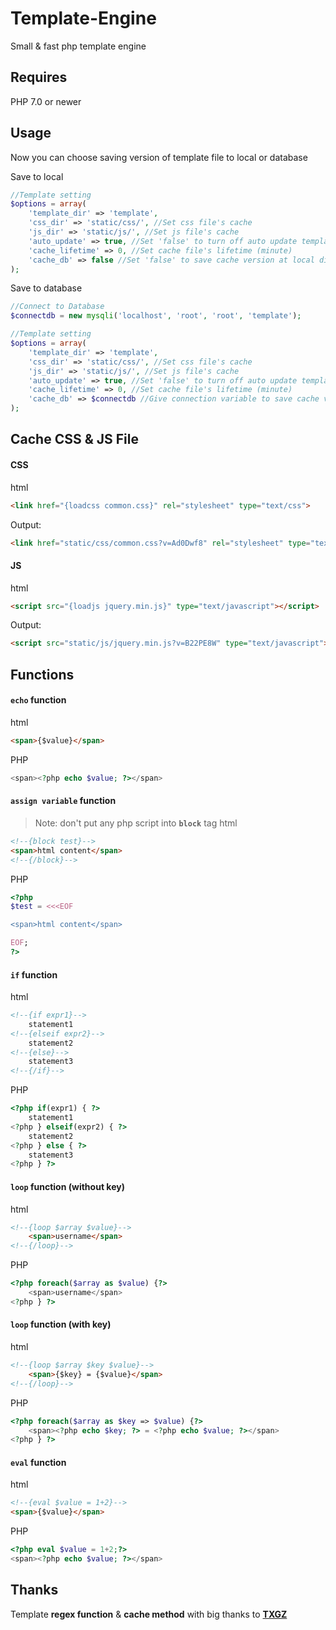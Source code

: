 # Template-Engine
Small &amp; fast php template engine

## Requires
PHP 7.0 or newer

## Usage
Now you can choose saving version of template file to local or database  

Save to local
```php
//Template setting
$options = array(
    'template_dir' => 'template',
    'css_dir' => 'static/css/', //Set css file's cache
    'js_dir' => 'static/js/', //Set js file's cache
    'auto_update' => true, //Set 'false' to turn off auto update template
    'cache_lifetime' => 0, //Set cache file's lifetime (minute)
    'cache_db' => false //Set 'false' to save cache version at local directory
);
```
Save to database
```php
//Connect to Database
$connectdb = new mysqli('localhost', 'root', 'root', 'template');

//Template setting
$options = array(
    'template_dir' => 'template',
    'css_dir' => 'static/css/', //Set css file's cache
    'js_dir' => 'static/js/', //Set js file's cache
    'auto_update' => true, //Set 'false' to turn off auto update template
    'cache_lifetime' => 0, //Set cache file's lifetime (minute)
    'cache_db' => $connectdb //Give connection variable to save cache version into database
);
```
## Cache CSS &amp; JS File
#### CSS
html
```html
<link href="{loadcss common.css}" rel="stylesheet" type="text/css">
```
Output:
```html
<link href="static/css/common.css?v=Ad0Dwf8" rel="stylesheet" type="text/css">
```

#### JS
html
```html
<script src="{loadjs jquery.min.js}" type="text/javascript"></script>
```
Output:
```html
<script src="static/js/jquery.min.js?v=B22PE8W" type="text/javascript"></script>
```

## Functions
#### **`echo`** function
html
```html
<span>{$value}</span>
```
PHP
```php
<span><?php echo $value; ?></span>
```

#### **`assign variable`** function
>Note: don't put any php script into **`block`** tag
html
```html
<!--{block test}-->
<span>html content</span>
<!--{/block}-->
```
PHP
```php
<?php
$test = <<<EOF

<span>html content</span>

EOF;
?>
```

#### **`if`** function
html
```html
<!--{if expr1}-->
    statement1
<!--{elseif expr2}-->
    statement2
<!--{else}-->
    statement3
<!--{/if}-->
```
PHP
```php
<?php if(expr1) { ?>
    statement1
<?php } elseif(expr2) { ?>
    statement2
<?php } else { ?>
    statement3
<?php } ?>
```

#### **`loop`** function (without key)
html
```html
<!--{loop $array $value}-->
    <span>username</span>
<!--{/loop}-->
```
PHP
```php
<?php foreach($array as $value) {?>
    <span>username</span>
<?php } ?>
```

#### **`loop`** function (with key)
html
```html
<!--{loop $array $key $value}-->
    <span>{$key} = {$value}</span>
<!--{/loop}-->
```
PHP
```php
<?php foreach($array as $key => $value) {?>
    <span><?php echo $key; ?> = <?php echo $value; ?></span>
<?php } ?>
```

#### **`eval`** function
html
```html
<!--{eval $value = 1+2}-->
<span>{$value}</span>
```
PHP
```php
<?php eval $value = 1+2;?>
<span><?php echo $value; ?></span>
```

## Thanks
Template **regex function** &amp; **cache method** with big thanks to **[TXGZ](https://github.com/txgz999)**
